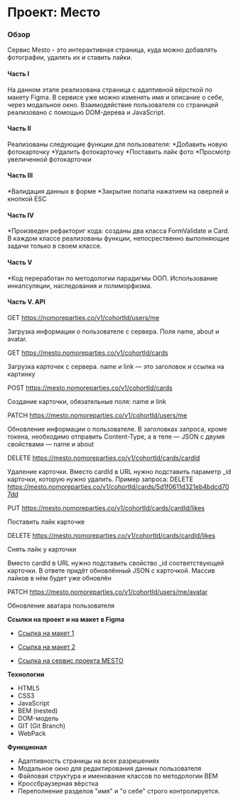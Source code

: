 # Проект: Место

### Обзор

Сервис Mesto - это интерактивная страница, куда можно добавлять фотографии, удалять их и ставить лайки.
  
#### Часть I

На данном этапе реализована страница с адаптивной вёрсткой по макету Figma. В сервисе уже можно изменять имя и описание о себе, через модальное окно. Взаимодействие пользователя со страницей реализовано с помощью DOM-дерева и JavaScript.

#### Часть II

Реализованы следующие функции для пользователя:
*Добавить новую фотокарточку
*Удалить фотокарточку
*Поставить лайк фото
*Просмотр увеличенной фотокарточки

#### Часть III

*Валидация данных в форме
*Закрытие попапа нажатием на оверлей и кнопкой ESC

#### Часть IV

*Произведен рефакториг кода: созданы два класса FormValidate и Card. В каждом классе реализованы функции, непосрественно выполняющие задачи только в своем классе.

#### Часть V

*Код переработан по методологии парадигмы ООП. Использование инкапсуляции, наследования и полиморфизма.

#### Часть V. API

GET <https://nomoreparties.co/v1/cohortId/users/me>

Загрузка информации о пользователе с сервера. Поля name, about и avatar.



GET <https://mesto.nomoreparties.co/v1/cohortId/cards>

Загрузка карточек с сервера. name и link — это заголовок и ссылка на картинку



POST <https://mesto.nomoreparties.co/v1/cohortId/cards>

Создание карточки, обязательные поля: name и link



PATCH <https://mesto.nomoreparties.co/v1/cohortId/users/me>

Обновление информации о пользователе.
В заголовках запроса, кроме токена, необходимо отправить Content-Type, а в теле — JSON с двумя свойствами — name и about



DELETE <https://mesto.nomoreparties.co/v1/cohortId/cards/cardId>

Удаление карточки. Вместо cardId в URL нужно подставить параметр _id карточки, которую нужно удалить. Пример запроса: DELETE <https://mesto.nomoreparties.co/v1/cohortId/cards/5d1f0611d321eb4bdcd707dd>



PUT <https://mesto.nomoreparties.co/v1/cohortId/cards/cardId/likes>

Поставить лайк карточке



DELETE <https://mesto.nomoreparties.co/v1/cohortId/cards/cardId/likes>

Снять лайк у карточки

Вместо cardId в URL нужно подставить свойство _id соответствующей карточки.
В ответе придёт обновлённый JSON с карточкой. Массив лайков в нём будет уже обновлён



PATCH <https://mesto.nomoreparties.co/v1/cohortId/users/me/avatar>

Обновление аватара пользователя

**Ссылки на проект и на макет в Figma**

* [Ссылка на макет 1](https://www.figma.com/file/2cn9N9jSkmxD84oJik7xL7/JavaScript.-Sprint-4?node-id=0%3A1)
* [Ссылка на макет 2](https://www.figma.com/file/bjyvbKKJN2naO0ucURl2Z0/JavaScript.-Sprint-5?node-id=0%3A1&t=zH29BLhLUisbn5Hj-0)

* [Ссылка на сервис проекта MESTO](https://alinalvova.github.io/mesto/index.html)

**Технологии**

* HTML5
* CSS3
* JavaScript
* BEM (nested)
* DOM-модель
* GIT (Git Branch)
* WebPack

**Функционал**

* Адаптивность страницы на всех разрешениях
* Модальное окно для редактирования данных пользователя
* Файловая структура и именование классов по методологии BEM
* Кроссбраузерная вёрстка
* Переполнение разделов "имя" и "о себе" строго контролируется.
